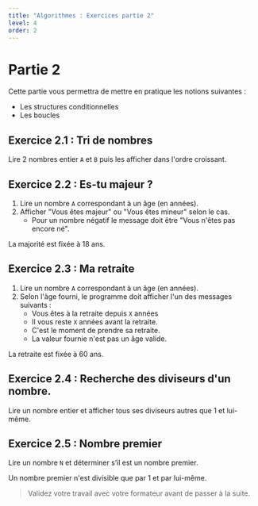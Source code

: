 ```yaml
---
title: "Algorithmes : Exercices partie 2"
level: 4
order: 2
---
```


# Partie 2

Cette partie vous permettra de mettre en pratique les notions suivantes : 
- Les structures conditionnelles
- Les boucles 

## Exercice 2.1 : Tri de nombres

Lire 2 nombres entier `A` et `B` puis les afficher dans l'ordre croissant.

## Exercice 2.2 : Es-tu majeur ?

1. Lire un nombre `A` correspondant à un âge (en années).
2. Afficher "Vous êtes majeur" ou "Vous êtes mineur" selon le cas.  
    - Pour un nombre négatif le message doit être "Vous n'êtes pas encore né".

La majorité est fixée à 18 ans.


## Exercice 2.3 : Ma retraite

1. Lire un nombre `A` correspondant à un âge (en années).
2. Selon l'âge fourni, le programme doit afficher l'un des messages suivants : 
    - Vous êtes à la retraite depuis `X` années 
    - Il vous reste `X` années avant la retraite.
    - C'est le moment de prendre sa retraite.
    - La valeur fournie n'est pas un âge valide.

La retraite est fixée à 60 ans.


## Exercice 2.4 : Recherche des diviseurs d'un nombre.

Lire un nombre entier et afficher tous ses diviseurs autres que 1 et lui-même.


## Exercice 2.5 : Nombre premier

Lire un nombre `N` et déterminer s’il est un nombre premier. 

Un nombre premier n'est divisible que par 1 et par lui-même.

> Validez votre travail avec votre formateur avant de passer à la suite.